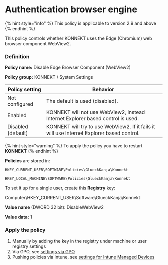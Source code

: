 # Authentication browser engine

{% hint style="info" %}
This policy is applicable to version 2.9 and above
{% endhint %}

This policy controls whether KONNEKT uses the Edge (Chromium) web browser component WebView2.

### Definition

**Policy name:** Disable Edge Browser Component (WebView2)

**Policy group:** KONNEKT / System Settings

| Policy setting     | Behavior                                                                                   |
| ------------------ | ------------------------------------------------------------------------------------------ |
| Not configured     | The default is used (disabled).                                                            |
| Enabled            | KONNEKT will not use WebView2, instead Internet Explorer based control is used.            |
| Disabled (default) | KONNEKT will try to use WebView2. If it fails it will use Internet Explorer based control. |

{% hint style="warning" %}
To apply the policy you have to restart **KONNEKT**
{% endhint %}

**Policies** are stored in:&#x20;

`HKEY_CURRENT_USER\SOFTWARE\Policies\GlueckKanja\Konnekt`

`HKEY_LOCAL_MACHINE\SOFTWARE\Policies\GlueckKanja\Konnekt`



To set it up for a single user, create this **Registry** key:

Computer\HKEY\_CURRENT\_USER\Software\GlueckKanja\Konnekt&#x20;

**Value name** (DWORD 32 bit): DisableWebView2&#x20;

**Value data:** 1

### **Apply the policy**

1. Manually by adding the key in the registry under machine or user registry settings
2. Via GPO, see [settings via GPO](../management-options/settings-via-gpo.md)
3. Pushing policies via Intune, see [settings for Intune Managed Devices](../management-options/setting-for-intune-managed-devices-1/)
